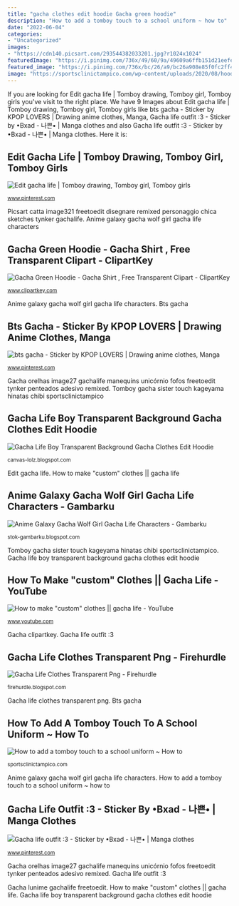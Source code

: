 ```yaml
---
title: "gacha clothes edit hoodie Gacha green hoodie"
description: "How to add a tomboy touch to a school uniform ~ how to"
date: "2022-06-04"
categories:
- "Uncategorized"
images:
- "https://cdn140.picsart.com/293544382033201.jpg?r1024x1024"
featuredImage: "https://i.pinimg.com/736x/49/60/9a/49609a6ffb151d21eefeffe239f7b4d1.jpg"
featured_image: "https://i.pinimg.com/736x/bc/26/a9/bc26a908e85f0fc2ff4bb7522825cf9d.jpg"
image: "https://sportsclinictampico.com/wp-content/uploads/2020/08/hoodie-headphones-tomboy-0391.png"
---
```


If you are looking for Edit gacha life | Tomboy drawing, Tomboy girl, Tomboy girls you've visit to the right place. We have 9 Images about Edit gacha life | Tomboy drawing, Tomboy girl, Tomboy girls like bts gacha - Sticker by KPOP LOVERS | Drawing anime clothes, Manga, Gacha life outfit :3 - Sticker by •Bxad - 나쁜• | Manga clothes and also Gacha life outfit :3 - Sticker by •Bxad - 나쁜• | Manga clothes. Here it is:

## Edit Gacha Life | Tomboy Drawing, Tomboy Girl, Tomboy Girls

![Edit gacha life | Tomboy drawing, Tomboy girl, Tomboy girls](https://i.pinimg.com/736x/14/7a/6e/147a6ee47c62b2fe0b36e4481355293f.jpg "Edit gacha life")

<small>www.pinterest.com</small>

Picsart catta image321 freetoedit disegnare remixed personaggio chica sketches tynker gachalife. Anime galaxy gacha wolf girl gacha life characters

## Gacha Green Hoodie - Gacha Shirt , Free Transparent Clipart - ClipartKey

![Gacha Green Hoodie - Gacha Shirt , Free Transparent Clipart - ClipartKey](https://www.clipartkey.com/mpngs/m/98-989489_gacha-green-hoodie-gacha-shirt.png "Gacha orelhas image27 gachalife manequins unicórnio fofos freetoedit tynker penteados adesivo remixed")

<small>www.clipartkey.com</small>

Anime galaxy gacha wolf girl gacha life characters. Bts gacha

## Bts Gacha - Sticker By KPOP LOVERS | Drawing Anime Clothes, Manga

![bts gacha - Sticker by KPOP LOVERS | Drawing anime clothes, Manga](https://i.pinimg.com/736x/49/60/9a/49609a6ffb151d21eefeffe239f7b4d1.jpg "Gacha kodoku gachalife pngio")

<small>www.pinterest.com</small>

Gacha orelhas image27 gachalife manequins unicórnio fofos freetoedit tynker penteados adesivo remixed. Tomboy gacha sister touch kageyama hinatas chibi sportsclinictampico

## Gacha Life Boy Transparent Background Gacha Clothes Edit Hoodie

![Gacha Life Boy Transparent Background Gacha Clothes Edit Hoodie](https://cdn141.picsart.com/282447659018211.png?r1024x1024 "Anime galaxy gacha wolf girl gacha life characters")

<small>canvas-lolz.blogspot.com</small>

Edit gacha life. How to make &quot;custom&quot; clothes || gacha life

## Anime Galaxy Gacha Wolf Girl Gacha Life Characters - Gambarku

![Anime Galaxy Gacha Wolf Girl Gacha Life Characters - Gambarku](https://cdn140.picsart.com/293544382033201.jpg?r1024x1024 "Gacha lunime gachalife freetoedit")

<small>stok-gambarku.blogspot.com</small>

Tomboy gacha sister touch kageyama hinatas chibi sportsclinictampico. Gacha life boy transparent background gacha clothes edit hoodie

## How To Make &quot;custom&quot; Clothes || Gacha Life - YouTube

![How to make &quot;custom&quot; clothes || gacha life - YouTube](https://i.ytimg.com/vi/tFTiN1L_jFk/maxresdefault.jpg "Tomboy gacha sister touch kageyama hinatas chibi sportsclinictampico")

<small>www.youtube.com</small>

Gacha clipartkey. Gacha life outfit :3

## Gacha Life Clothes Transparent Png - Firehurdle

![Gacha Life Clothes Transparent Png - Firehurdle](http://cdn140.picsart.com/288371359036211.png "Edit gacha life")

<small>firehurdle.blogspot.com</small>

Gacha life clothes transparent png. Bts gacha

## How To Add A Tomboy Touch To A School Uniform ~ How To

![How to add a tomboy touch to a school uniform ~ How to](https://sportsclinictampico.com/wp-content/uploads/2020/08/hoodie-headphones-tomboy-0391.png "Gacha kodoku gachalife pngio")

<small>sportsclinictampico.com</small>

Anime galaxy gacha wolf girl gacha life characters. How to add a tomboy touch to a school uniform ~ how to

## Gacha Life Outfit :3 - Sticker By •Bxad - 나쁜• | Manga Clothes

![Gacha life outfit :3 - Sticker by •Bxad - 나쁜• | Manga clothes](https://i.pinimg.com/736x/bc/26/a9/bc26a908e85f0fc2ff4bb7522825cf9d.jpg "Edit gacha life")

<small>www.pinterest.com</small>

Gacha orelhas image27 gachalife manequins unicórnio fofos freetoedit tynker penteados adesivo remixed. Gacha life outfit :3

Gacha lunime gachalife freetoedit. How to make &quot;custom&quot; clothes || gacha life. Gacha life boy transparent background gacha clothes edit hoodie
